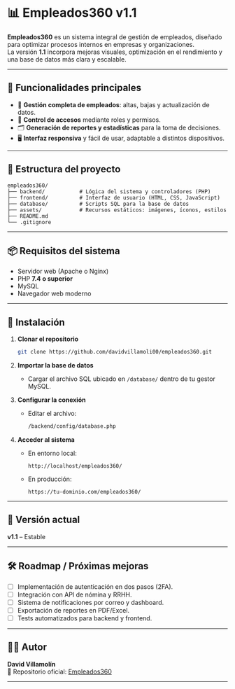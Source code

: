 # 📊 Empleados360 v1.1

**Empleados360** es un sistema integral de gestión de empleados, diseñado para optimizar procesos internos en empresas y organizaciones.  
La versión **1.1** incorpora mejoras visuales, optimización en el rendimiento y una base de datos más clara y escalable.

---

## 🚀 Funcionalidades principales

- 📁 **Gestión completa de empleados**: altas, bajas y actualización de datos.  
- 🔐 **Control de accesos** mediante roles y permisos.  
- 🗂️ **Generación de reportes y estadísticas** para la toma de decisiones.  
- 🖥️ **Interfaz responsiva** y fácil de usar, adaptable a distintos dispositivos.  

---

## 📂 Estructura del proyecto

```
empleados360/
├── backend/           # Lógica del sistema y controladores (PHP)
├── frontend/          # Interfaz de usuario (HTML, CSS, JavaScript)
├── database/          # Scripts SQL para la base de datos
├── assets/            # Recursos estáticos: imágenes, íconos, estilos
├── README.md
└── .gitignore
```

---

## 📦 Requisitos del sistema

- Servidor web (Apache o Nginx)  
- PHP **7.4 o superior**  
- MySQL  
- Navegador web moderno  

---

## 🔧 Instalación

1. **Clonar el repositorio**  
   ```bash
   git clone https://github.com/davidvillamoli00/empleados360.git
   ```

2. **Importar la base de datos**  
   - Cargar el archivo SQL ubicado en `/database/` dentro de tu gestor MySQL.  

3. **Configurar la conexión**  
   - Editar el archivo:  
     ```bash
     /backend/config/database.php
     ```

4. **Acceder al sistema**  
   - En entorno local:  
     ```
     http://localhost/empleados360/
     ```
   - En producción:  
     ```
     https://tu-dominio.com/empleados360/
     ```

---

## 📌 Versión actual

**v1.1** – Estable  

---

## 🛠️ Roadmap / Próximas mejoras

- [ ] Implementación de autenticación en dos pasos (2FA).  
- [ ] Integración con API de nómina y RRHH.  
- [ ] Sistema de notificaciones por correo y dashboard.  
- [ ] Exportación de reportes en PDF/Excel.  
- [ ] Tests automatizados para backend y frontend.  

---

## 👨‍💻 Autor

**David Villamolín**  
🔗 Repositorio oficial: [Empleados360](https://github.com/davidvillamoli00/empleados360)  

---
